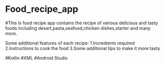 # Food_recipe_app

#This is food recipe app contains the recipe of various delicious and tasty foods including desert,pasta,seafood,chicken dishes,starter and many more.

Some additional features of each recipe:
1.Incredients required
2.Instructions to cook the food
3.Some additional tips to make it more tasty 

#Kotlin
#XML
#Android Studio

